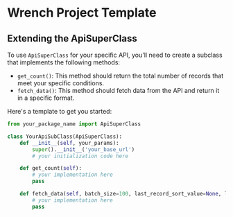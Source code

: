 # Wrench Project Template

## Extending the ApiSuperClass

To use `ApiSuperClass` for your specific API, you'll need to create a subclass that implements the following methods:

- `get_count()`: This method should return the total number of records that meet your specific conditions.
- `fetch_data()`: This method should fetch data from the API and return it in a specific format.

Here's a template to get you started:

```python
from your_package_name import ApiSuperClass

class YourApiSubClass(ApiSuperClass):
    def __init__(self, your_params):
        super().__init__('your_base_url')
        # your initialization code here

    def get_count(self):
        # your implementation here
        pass

    def fetch_data(self, batch_size=100, last_record_sort_value=None, last_record_unique_id=None, page=None):
        # your implementation here
        pass
